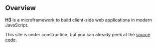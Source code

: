 ## Overview

**H3** is a microframework to build client-side web applications in modern JavaScript.

This site is under construction, but you can already peek at the [source code](https://github.com/h3rald/h3/blob/master/h3.js).
